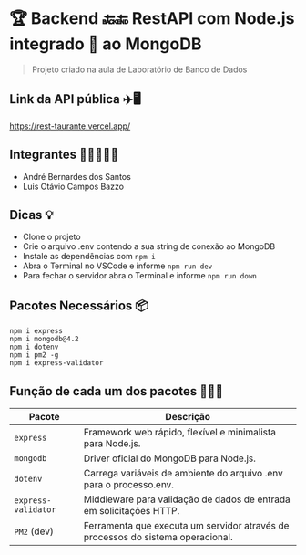 # 🏆 Backend 🔙🔚 RestAPI com Node.js integrado 🤝 ao MongoDB 
> Projeto criado na aula de Laboratório de Banco de Dados

## Link da API pública ✈️🖥️
https://rest-taurante.vercel.app/

## Integrantes 👳‍♂️👼💂‍♂️
* André Bernardes dos Santos
* Luis Otávio Campos Bazzo

## Dicas 💡
- Clone o projeto
- Crie o arquivo .env contendo a sua string de conexão ao MongoDB
- Instale as dependências com ```npm i```
- Abra o Terminal no VSCode e informe ```npm run dev```
- Para fechar o servidor abra o Terminal e informe ```npm run down```

## Pacotes Necessários 📦
```
npm i express
npm i mongodb@4.2
npm i dotenv
npm i pm2 -g
npm i express-validator
```

## Função de cada um dos pacotes 💪🏋️‍♀️
<table><thead><tr><th>Pacote</th><th>Descrição</th></tr></thead><tbody><tr><td><code>express</code></td><td>Framework web rápido, flexível e minimalista para Node.js.</td></tr><tr><td><code>mongodb</code></td><td>Driver oficial do MongoDB para Node.js.</td></tr><tr><td><code>dotenv</code></td><td>Carrega variáveis ​​de ambiente do arquivo .env para o processo.env.</td></tr><tr><td><code>express-validator</code></td><td>Middleware para validação de dados de entrada em solicitações HTTP.</td></tr><tr><td><code>PM2</code> (dev)</td><td>Ferramenta que executa um servidor através de processos do sistema operacional.</td></tr></tbody></table>
